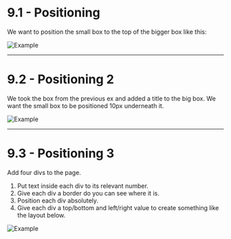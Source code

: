 # 9.1 - Positioning

We want to position the small box to the top of the bigger box like this:

![Example](https://i.imgur.com/QYnmuMh.png)

---

# 9.2 - Positioning 2

We took the box from the previous ex and added a title to the big box. We want
the small box to be positioned 10px underneath it.

![Example](https://i.imgur.com/3btVG68.png)

---

# 9.3 - Positioning 3

Add four divs to the page.

1. Put text inside each div to its relevant number.
2. Give each div a border do you can see where it is.
3. Position each div absolutely.
4. Give each div a top/bottom and left/right value to create something like the
   layout below.

![Example](https://i.imgur.com/Ej4z2VA.png)
